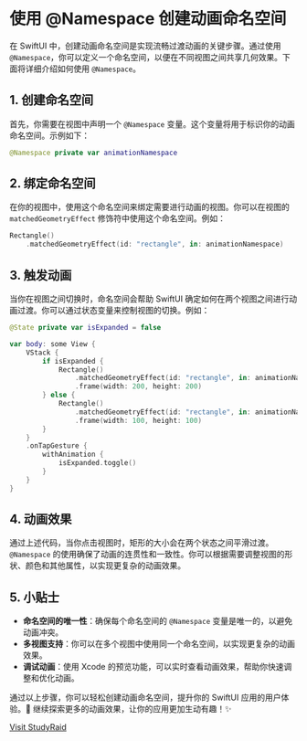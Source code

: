 ﻿# 使用 @Namespace 创建动画命名空间

在 SwiftUI 中，创建动画命名空间是实现流畅过渡动画的关键步骤。通过使用 `@Namespace`，你可以定义一个命名空间，以便在不同视图之间共享几何效果。下面将详细介绍如何使用 `@Namespace`。

## 1. 创建命名空间

首先，你需要在视图中声明一个 `@Namespace` 变量。这个变量将用于标识你的动画命名空间。示例如下：

```swift
@Namespace private var animationNamespace
```

## 2. 绑定命名空间

在你的视图中，使用这个命名空间来绑定需要进行动画的视图。你可以在视图的 `matchedGeometryEffect` 修饰符中使用这个命名空间。例如：

```swift
Rectangle()
    .matchedGeometryEffect(id: "rectangle", in: animationNamespace)
```

## 3. 触发动画

当你在视图之间切换时，命名空间会帮助 SwiftUI 确定如何在两个视图之间进行动画过渡。你可以通过状态变量来控制视图的切换。例如：

```swift
@State private var isExpanded = false

var body: some View {
    VStack {
        if isExpanded {
            Rectangle()
                .matchedGeometryEffect(id: "rectangle", in: animationNamespace)
                .frame(width: 200, height: 200)
        } else {
            Rectangle()
                .matchedGeometryEffect(id: "rectangle", in: animationNamespace)
                .frame(width: 100, height: 100)
        }
    }
    .onTapGesture {
        withAnimation {
            isExpanded.toggle()
        }
    }
}
```

## 4. 动画效果

通过上述代码，当你点击视图时，矩形的大小会在两个状态之间平滑过渡。`@Namespace` 的使用确保了动画的连贯性和一致性。你可以根据需要调整视图的形状、颜色和其他属性，以实现更复杂的动画效果。

## 5. 小贴士

- **命名空间的唯一性**：确保每个命名空间的 `@Namespace` 变量是唯一的，以避免动画冲突。
- **多视图支持**：你可以在多个视图中使用同一个命名空间，以实现更复杂的动画效果。
- **调试动画**：使用 Xcode 的预览功能，可以实时查看动画效果，帮助你快速调整和优化动画。

通过以上步骤，你可以轻松创建动画命名空间，提升你的 SwiftUI 应用的用户体验。🎉 继续探索更多的动画效果，让你的应用更加生动有趣！✨

[Visit StudyRaid](https://app.studyraid.com/en/read/30594/1318622/namespace)
